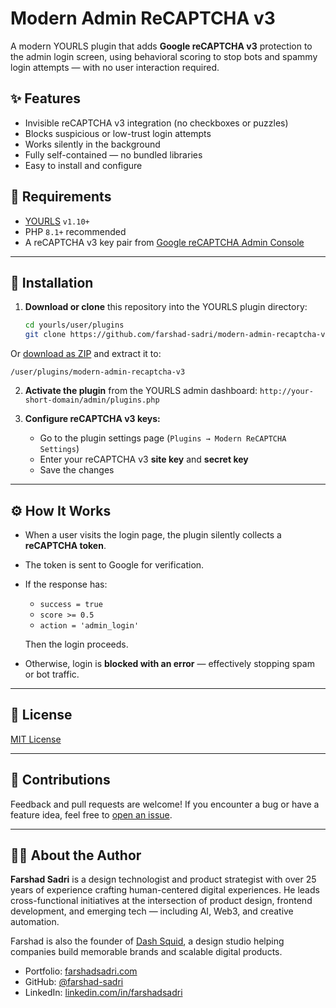 # Modern Admin ReCAPTCHA v3

A modern YOURLS plugin that adds **Google reCAPTCHA v3** protection to the admin login screen, using behavioral scoring to stop bots and spammy login attempts — with no user interaction required.

## ✨ Features

* Invisible reCAPTCHA v3 integration (no checkboxes or puzzles)
* Blocks suspicious or low-trust login attempts
* Works silently in the background
* Fully self-contained — no bundled libraries
* Easy to install and configure

## 🔧 Requirements

* [YOURLS](https://yourls.org) `v1.10+`
* PHP `8.1+` recommended
* A reCAPTCHA v3 key pair from [Google reCAPTCHA Admin Console](https://www.google.com/recaptcha/admin)

---

## 🚀 Installation

1. **Download or clone** this repository into the YOURLS plugin directory:

   ```bash
   cd yourls/user/plugins
   git clone https://github.com/farshad-sadri/modern-admin-recaptcha-v3.git

Or [download as ZIP](https://github.com/farshad-sadri/modern-admin-recaptcha-v3/archive/refs/heads/master.zip) and extract it to:

```
/user/plugins/modern-admin-recaptcha-v3
```

2. **Activate the plugin** from the YOURLS admin dashboard:
   `http://your-short-domain/admin/plugins.php`

3. **Configure reCAPTCHA v3 keys:**

   * Go to the plugin settings page (`Plugins → Modern ReCAPTCHA Settings`)
   * Enter your reCAPTCHA v3 **site key** and **secret key**
   * Save the changes

---

## ⚙️ How It Works

* When a user visits the login page, the plugin silently collects a **reCAPTCHA token**.

* The token is sent to Google for verification.

* If the response has:

  * `success = true`
  * `score >= 0.5`
  * `action = 'admin_login'`

  Then the login proceeds.

* Otherwise, login is **blocked with an error** — effectively stopping spam or bot traffic.

---

## 📜 License

[MIT License](LICENSE)

---

## 🤝 Contributions

Feedback and pull requests are welcome! If you encounter a bug or have a feature idea, feel free to [open an issue](https://github.com/farshad-sadri/modern-admin-recaptcha-v3/issues).

---

## 👨‍💻 About the Author

**Farshad Sadri** is a design technologist and product strategist with over 25 years of experience crafting human-centered digital experiences. He leads cross-functional initiatives at the intersection of product design, frontend development, and emerging tech — including AI, Web3, and creative automation.

Farshad is also the founder of [Dash Squid](https://dashsquid.com), a design studio helping companies build memorable brands and scalable digital products.

* Portfolio: [farshadsadri.com](https://farshadsadri.com)
* GitHub: [@farshad-sadri](https://github.com/farshad-sadri)
* LinkedIn: [linkedin.com/in/farshadsadri](https://www.linkedin.com/in/farshadsadri)

